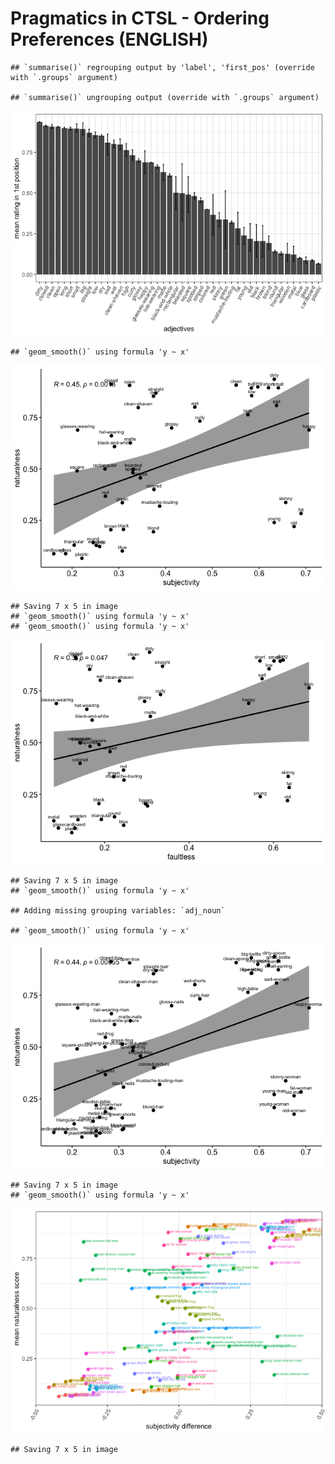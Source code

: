 Pragmatics in CTSL - Ordering Preferences (ENGLISH)
================

    ## `summarise()` regrouping output by 'label', 'first_pos' (override with `.groups` argument)

    ## `summarise()` ungrouping output (override with `.groups` argument)

![](analysis_files/figure-gfm/preferenece-1.png)<!-- -->

    ## `geom_smooth()` using formula 'y ~ x'

![](analysis_files/figure-gfm/subjectivity-1.png)<!-- -->

    ## Saving 7 x 5 in image
    ## `geom_smooth()` using formula 'y ~ x'
    ## `geom_smooth()` using formula 'y ~ x'

![](analysis_files/figure-gfm/subjectivity-2.png)<!-- -->

    ## Saving 7 x 5 in image
    ## `geom_smooth()` using formula 'y ~ x'

    ## Adding missing grouping variables: `adj_noun`

    ## `geom_smooth()` using formula 'y ~ x'

![](analysis_files/figure-gfm/subjectivity-3.png)<!-- -->

    ## Saving 7 x 5 in image
    ## `geom_smooth()` using formula 'y ~ x'

![](analysis_files/figure-gfm/subjectivity_score-1.png)<!-- -->

    ## Saving 7 x 5 in image
